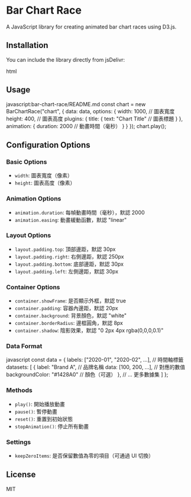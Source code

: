 # Bar Chart Race

A JavaScript library for creating animated bar chart races using D3.js.

## Installation

You can include the library directly from jsDelivr: 

html
<script src="https://cdn.jsdelivr.net/gh/leofok/bar-chart-race@1.0.0/lib/barChartRace.js"></script>

## Usage

javascript:bar-chart-race/README.md
const chart = new BarChartRace("chart", {
data: data,
options: {
width: 1000, // 圖表寬度
height: 400, // 圖表高度
plugins: {
title: {
text: "Chart Title" // 圖表標題
}
},
animation: {
duration: 2000 // 動畫時間（毫秒）
}
}
});
chart.play();

## Configuration Options

### Basic Options
- `width`: 圖表寬度（像素）
- `height`: 圖表高度（像素）

### Animation Options
- `animation.duration`: 每幀動畫時間（毫秒），默認 2000
- `animation.easing`: 動畫緩動函數，默認 "linear"

### Layout Options
- `layout.padding.top`: 頂部邊距，默認 30px
- `layout.padding.right`: 右側邊距，默認 250px
- `layout.padding.bottom`: 底部邊距，默認 30px
- `layout.padding.left`: 左側邊距，默認 30px

### Container Options
- `container.showFrame`: 是否顯示外框，默認 true
- `container.padding`: 容器內邊距，默認 20px
- `container.background`: 背景顏色，默認 "white"
- `container.borderRadius`: 邊框圓角，默認 8px
- `container.shadow`: 陰影效果，默認 "0 2px 4px rgba(0,0,0,0.1)"

### Data Format

javascript
const data = {
labels: ["2020-01", "2020-02", ...], // 時間軸標籤
datasets: [
{
label: "Brand A", // 品牌名稱
data: [100, 200, ...], // 對應的數值
backgroundColor: "#1428A0" // 顏色（可選）
},
// ... 更多數據集
]
};

### Methods
- `play()`: 開始播放動畫
- `pause()`: 暫停動畫
- `reset()`: 重置到初始狀態
- `stopAnimation()`: 停止所有動畫

### Settings
- `keepZeroItems`: 是否保留數值為零的項目（可通過 UI 切換）

## License

MIT